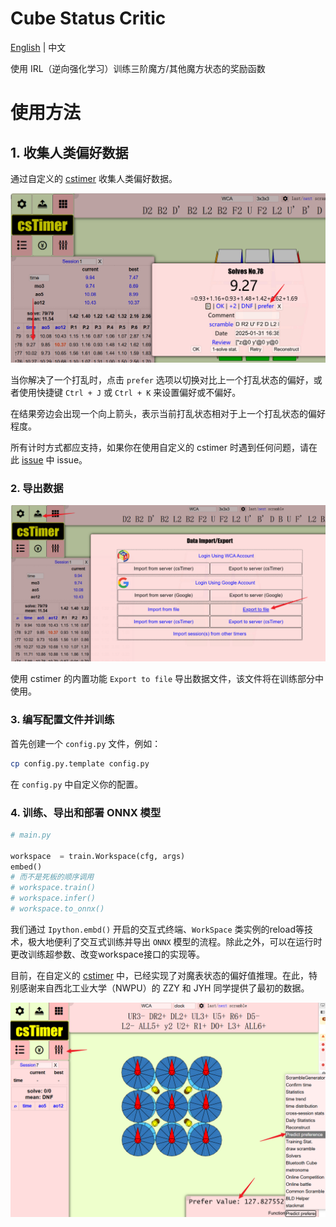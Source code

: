 # Cube Status Critic

[English](./README.md) | 中文


使用 IRL（逆向强化学习）训练三阶魔方/其他魔方状态的奖励函数


# 使用方法

## 1. 收集人类偏好数据

通过自定义的 [cstimer](https://alex-beng.github.io/cstimer/) 收集人类偏好数据。

![设置偏好](./pics/1.png)

当你解决了一个打乱时，点击 `prefer` 选项以切换对比上一个打乱状态的偏好，或者使用快捷键 `Ctrl + J` 或 `Ctrl + K` 来设置偏好或不偏好。


在结果旁边会出现一个向上箭头，表示当前打乱状态相对于上一个打乱状态的偏好程度。


所有计时方式都应支持，如果你在使用自定义的 cstimer 时遇到任何问题，请在此 [issue](https://github.com/Alex-Beng/CubeStatusCritic/issues) 中 issue。

### 2. 导出数据

![导出数据](./pics/2.png)

使用 cstimer 的内置功能 `Export to file` 导出数据文件，该文件将在训练部分中使用。

### 3. 编写配置文件并训练

首先创建一个 `config.py` 文件，例如：
```bash
cp config.py.template config.py
```

在 `config.py` 中自定义你的配置。

### 4. 训练、导出和部署 ONNX 模型

```python
# main.py

workspace  = train.Workspace(cfg, args)
embed() 
# 而不是死板的顺序调用
# workspace.train()
# workspace.infer()
# workspace.to_onnx()
```

我们通过 `Ipython.embd()` 开启的交互式终端、`WorkSpace` 类实例的reload等技术，极大地便利了交互式训练并导出 `ONNX` 模型的流程。除此之外，可以在运行时更改训练超参数、改变workspace接口的实现等。


目前，在自定义的 [cstimer](https://alex-beng.github.io/cstimer/) 中，已经实现了对魔表状态的偏好值推理。在此，特别感谢来自西北工业大学（NWPU）的 ZZY 和 JYH 同学提供了最初的数据。

![clock demo](./pics/3.png)